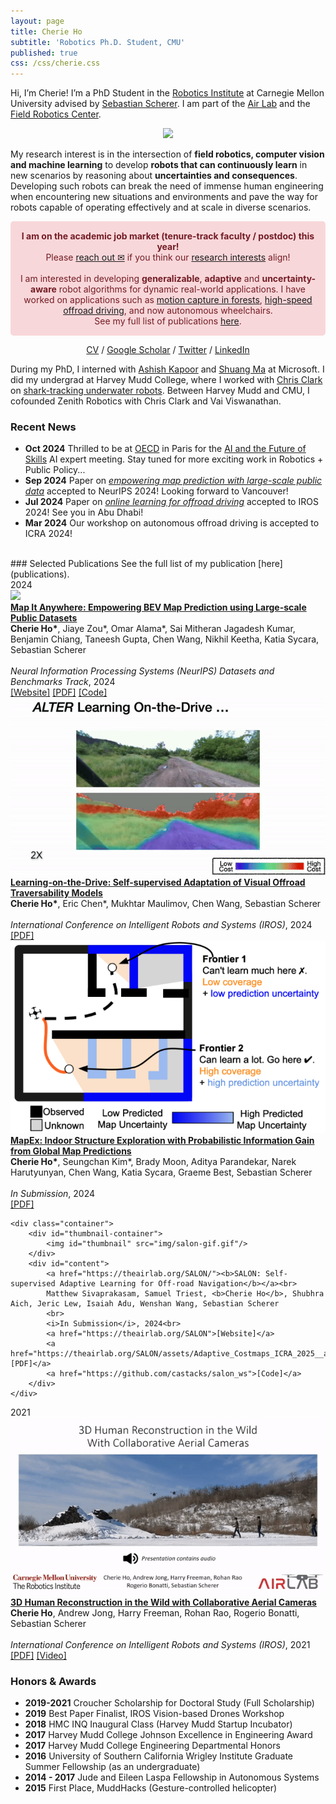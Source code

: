 ```yaml
---
layout: page
title: Cherie Ho
subtitle: 'Robotics Ph.D. Student, CMU'
published: true
css: /css/cherie.css
---
```

<style>
    img.responsive-img {
    width: 600px;
    max-width: 100%; /* Ensures it doesn’t exceed its container */
    display: block; /* Centers the image in its container */
    margin: 0 auto; /* Centers the image */
    }

    @media (max-width: 768px) { /* Adjust breakpoint for mobile devices */
        img.responsive-img {
            width: 90%;
    }
    }
    .announcement {
    background-color: #f8d7da; /* Pale red */
    color: #721c24; /* Darker red text for contrast */
    padding: 15px; /* Adds some space around the text */
    border-radius: 5px; /* Optional: rounds the corners */
    text-align: center; /* Centers the text */
}
</style>

Hi, I’m Cherie! I’m a PhD Student in the [Robotics Institute](https://www.ri.cmu.edu/) at Carnegie Mellon University advised by [Sebastian Scherer](https://www.ri.cmu.edu/ri-faculty/sebastian-scherer/). I am part of the [Air Lab](http://theairlab.org/) and the [Field Robotics Center](https://frc.ri.cmu.edu/). 

<p align="center">
    <img src="img/website_gif_202412.gif"/>
</p>

My research interest is in the intersection of **field robotics, computer vision and machine learning** to develop **robots that can continuously learn** in new scenarios by reasoning about **uncertainties and consequences**. Developing such robots can break the need of immense human engineering when encountering new situations and environments and pave the way for robots capable of operating effectively and at scale in diverse scenarios. 
<!-- Towards this, I develop **generalizable**, **adaptive** and **uncertainty-aware** robot algorithms to enable reliable autonomy in dynamic real-world applications, such as [motion capture in forests](https://youtu.be/jxt91vx0cns), [high-speed offroad driving](https://theairlab.org/offroad/), and now autonomous wheelchairs. For more information, please see my [research background & vision](research). -->

<div class="announcement">
    <b>I am on the academic job market (tenure-track faculty / postdoc) this year!</b><br>
    Please <a href="mailto:cherieh@andrew.cmu.edu">reach out &#9993;</a> if you think our <a href="research">research interests</a>
     align! 
    <br><br>
     I am interested in developing <b>generalizable</b>, <b>adaptive</b> and <b>uncertainty-aware</b> robot algorithms for dynamic real-world applications. I have worked on applications such as <a href="https://youtu.be/jxt91vx0cns">motion capture in forests</a>, <a href="https://theairlab.org/offroad/">high-speed offroad driving</a>, and now autonomous wheelchairs.
     <br>See my full list of publications <a href="publications">here</a>.
</div>







<p align="center">
  <a href="media/Ho_Cherie_CV_Dec2024.pdf">CV</a> /
  <a href="https://scholar.google.com/citations?user=j8lsq7sAAAAJ&hl=en">Google Scholar</a> / 
  <a href="https://x.com/hocherie1">Twitter</a> / 
  <a href="https://www.linkedin.com/in/cherieho/">LinkedIn</a> 
</p>
<!-- [CV](cherieho_cv_2020_06.pdf) / [Google Scholar](https://scholar.google.com/citations?user=j8lsq7sAAAAJ&hl=en) -->

During my PhD, I interned with [Ashish Kapoor](https://www.microsoft.com/en-us/research/people/akapoor/) and [Shuang Ma](https://www.shuangma.me/) at Microsoft. I did my undergrad at Harvey Mudd College, where I worked with [Chris Clark](https://www.lair.hmc.edu/chris-clark) on [shark-tracking underwater robots](sharktracking). Between Harvey Mudd and CMU, I cofounded Zenith Robotics with Chris Clark and Vai Viswanathan.

### Recent News 
* **Oct 2024** Thrilled to be at [OECD](https://www.oecd.org/) in Paris for the [AI and the Future of Skills](https://www.oecd.org/en/about/projects/artificial-intelligence-and-future-of-skills.html) AI expert meeting. Stay tuned for more exciting work in Robotics + Public Policy...
* **Sep 2024** Paper on [*empowering map prediction with large-scale public data*](https://mapitanywhere.github.io/) accepted to NeurIPS 2024! Looking forward to Vancouver! 
* **Jul 2024** Paper on [*online learning for offroad driving*](https://arxiv.org/abs/2306.15226) accepted to IROS 2024! See you in Abu Dhabi!
* **Mar 2024** Our workshop on autonomous offroad driving is accepted to ICRA 2024!
<!-- * **May-Aug 2021** Spending this summer at Microsoft working on "Pretraining for Safety" with [Ashish Kapoor](https://www.microsoft.com/en-us/research/people/akapoor/) and [Shuang Ma](https://www.shuangma.me/)! -->
<!-- * **Jul 2021** [Paper](https://arxiv.org/abs/2108.03936) on multi-drone human reconstruction accepted at IROS 2021! -->
<!-- * **April 2021** Excited to give invited talks at Apple and Lehigh University. Watch the Lehigh talk [here](https://youtu.be/R1a-31YH3H8). -->
<!-- * **Aug 2020** Excited to give an invited talk at UIUC's [ACRL Lab](http://naira.mechse.illinois.edu/). -->
<!-- * **Jul 2020** [Mohammadreza](https://www.cs.cmu.edu/~mmousaei/) and I gave a tutorial session on "Guaranteeing Safety in the Real World". Watch our talk [here](https://youtu.be/vmRl8swiEyc)! Play with control barrier functions [here](https://github.com/hocherie/cbf_quadrotor)! -->
<!-- * **May 2019** I was awarded the [Croucher Foundation Scholarship](https://croucher.org.hk/funding/study_awards/scholarships) for the next two years!  -->
<!-- * [2019/03] Invited to present research at the Amazon Graduate Student Symposium, Seattle. -->


<br>
### Selected Publications
See the full list of my publication [here](publications).

<div class="year-section" id="year-2024">
    <div class="year-heading">2024</div>
    <div class="container">
        <div id="thumbnail-container">
            <img id="thumbnail" src="img/mia_gif.gif"/>
        </div>
        <div id="content">
            <a href="https://mapitanywhere.github.io/"><b>Map It Anywhere: Empowering BEV Map Prediction using Large-scale Public Datasets</b></a><br>
            <b>Cherie Ho*</b>, Jiaye Zou*, Omar Alama*, Sai Mitheran Jagadesh Kumar, Benjamin Chiang, Taneesh Gupta,
            Chen Wang, Nikhil Keetha, Katia Sycara, Sebastian Scherer 
            <br>
            <br>
            <i>Neural Information Processing Systems (NeurIPS) Datasets and Benchmarks Track</i>, 2024
            <br>
            <a href="https://mapitanywhere.github.io/">[Website]</a> <a href="https://arxiv.org/abs/2407.08726">[PDF]</a> <a href="https://github.com/MapItAnywhere/MapItAnywhere"
            >[Code]</a> 
        </div>
    </div>
    <div class="container">
        <div id="thumbnail-container">
            <img id="thumbnail" src="img/alter_gif.gif"/>
        </div>
        <div id="content">
            <a href="https://arxiv.org/abs/2306.15226"><b>Learning-on-the-Drive: Self-supervised Adaptation of Visual Offroad Traversability Models</b></a><br>
            <b>Cherie Ho*</b>, Eric Chen*, Mukhtar Maulimov, Chen Wang, Sebastian Scherer
            <br>
            <br>
            <i>International Conference on Intelligent Robots and Systems (IROS)</i>, 2024<br>  
            <a href="https://arxiv.org/abs/2306.15226">[PDF]</a>
        </div>
    </div>
    <div class="container">
        <div id="thumbnail-container">
            <img id="thumbnail" src="img/mapex_thumbnail.png"/>
        </div>
        <div id="content">
            <a href="https://arxiv.org/abs/2409.15590"><b>MapEx: Indoor Structure Exploration with Probabilistic Information Gain from Global Map Predictions</b></a><br>
            <b>Cherie Ho*</b>, Seungchan Kim*, Brady Moon, Aditya Parandekar, Narek Harutyunyan, Chen Wang, Katia Sycara, Graeme Best, Sebastian Scherer
            <br>
            <br>
            <i>In Submission</i>, 2024
            <br> <a href="https://arxiv.org/abs/2409.15590">[PDF]</a>
        </div>
    </div>


    <div class="container">
        <div id="thumbnail-container">
            <img id="thumbnail" src="img/salon-gif.gif"/>
        </div>
        <div id="content">
            <a href="https://theairlab.org/SALON/"><b>SALON: Self-supervised Adaptive Learning for Off-road Navigation</b></a><br>
            Matthew Sivaprakasam, Samuel Triest, <b>Cherie Ho</b>, Shubhra Aich, Jeric Lew, Isaiah Adu, Wenshan Wang, Sebastian Scherer
            <br>
            <i>In Submission</i>, 2024<br>  
            <a href="https://theairlab.org/SALON">[Website]</a>
            <a href="https://theairlab.org/SALON/assets/Adaptive_Costmaps_ICRA_2025__arxiv_.pdf">[PDF]</a>
            <a href="https://github.com/castacks/salon_ws">[Code]</a>
        </div>
    </div>

</div>


<div class="year-section" id="year-2021">
    <div class="year-heading">2021</div>
    <div class="container">
        <div id="thumbnail-container">
            <img id="thumbnail" src="img/multidrone_gif.gif"/>
        </div>
        <div id="content">
            <a href="https://arxiv.org/abs/2108.03936"><b>3D Human Reconstruction in the Wild with Collaborative Aerial Cameras</b></a><br>
            <b>Cherie Ho</b>, Andrew Jong, Harry Freeman, Rohan Rao, Rogerio Bonatti, Sebastian Scherer
            <br>
            <br>
            <i>International Conference on Intelligent Robots and Systems (IROS)</i>, 2021<br>  
            <a href="https://arxiv.org/abs/2108.03936">[PDF]</a> <a href="https://youtu.be/jxt91vx0cns">[Video]</a>
        </div>
    </div>
</div>


### Honors & Awards
* **2019-2021** Croucher Scholarship for Doctoral Study (Full Scholarship)
* **2019** Best Paper Finalist, IROS Vision-based Drones Workshop
* **2018** HMC INQ Inaugural Class (Harvey Mudd Startup Incubator)
* **2017** Harvey Mudd College Johnson Excellence in Engineering Award
* **2017** Harvey Mudd College Engineering Departmental Honors
* **2016** University of Southern California Wrigley Institute Graduate Summer Fellowship (as an undergraduate)
* **2014 - 2017** Jude and Eileen Laspa Fellowship in Autonomous Systems
* **2015** First Place, MuddHacks (Gesture-controlled helicopter)

